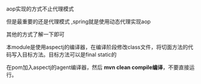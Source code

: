 aop实现的方式不止代理模式<br>

但是最重要的还是代理模式 ,spring就是使用动态代理实现aop<br>

其他的方式了解一下即可<br>

本module是使用aspectj的编译器，在编译阶段修改class文件，将切面方法的代码写入目标方法。目标方法可以是final static的<br>

在pom加入aspectj的agent编译器，然后 **mvn clean compile编译**，不要直接运行。